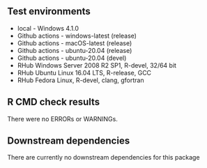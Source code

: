 
## Test environments
* local - Windows 4.1.0
* Github actions - windows-latest (release)
* Github actions - macOS-latest (release)
* Github actions - ubuntu-20.04 (release)
* Github actions - ubuntu-20.04 (devel)
* RHub Windows Server 2008 R2 SP1, R-devel, 32/64 bit
* RHub 	Ubuntu Linux 16.04 LTS, R-release, GCC
* RHub Fedora Linux, R-devel, clang, gfortran

## R CMD check results
There were no ERRORs or WARNINGs.

## Downstream dependencies
There are currently no downstream dependencies for this package

